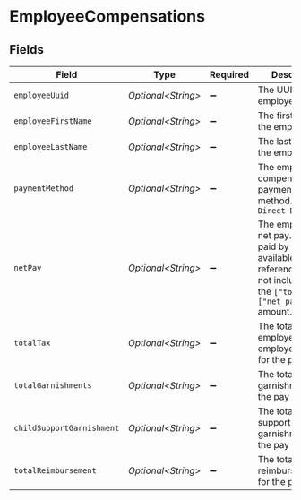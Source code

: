 # EmployeeCompensations


## Fields

| Field                                                                                                                                     | Type                                                                                                                                      | Required                                                                                                                                  | Description                                                                                                                               |
| ----------------------------------------------------------------------------------------------------------------------------------------- | ----------------------------------------------------------------------------------------------------------------------------------------- | ----------------------------------------------------------------------------------------------------------------------------------------- | ----------------------------------------------------------------------------------------------------------------------------------------- |
| `employeeUuid`                                                                                                                            | *Optional\<String>*                                                                                                                       | :heavy_minus_sign:                                                                                                                        | The UUID of the employee.                                                                                                                 |
| `employeeFirstName`                                                                                                                       | *Optional\<String>*                                                                                                                       | :heavy_minus_sign:                                                                                                                        | The first name of the employee.                                                                                                           |
| `employeeLastName`                                                                                                                        | *Optional\<String>*                                                                                                                       | :heavy_minus_sign:                                                                                                                        | The last name of the employee.                                                                                                            |
| `paymentMethod`                                                                                                                           | *Optional\<String>*                                                                                                                       | :heavy_minus_sign:                                                                                                                        | The employee's compensation payment method.\n\n`Check` `Direct Deposit`                                                                   |
| `netPay`                                                                                                                                  | *Optional\<String>*                                                                                                                       | :heavy_minus_sign:                                                                                                                        | The employee's net pay. Net pay paid by check is available for reference but is not included in the `["totals"]["net_pay_debit"]` amount. |
| `totalTax`                                                                                                                                | *Optional\<String>*                                                                                                                       | :heavy_minus_sign:                                                                                                                        | The total of employer and employee taxes for the pay period.                                                                              |
| `totalGarnishments`                                                                                                                       | *Optional\<String>*                                                                                                                       | :heavy_minus_sign:                                                                                                                        | The total garnishments for the pay period.                                                                                                |
| `childSupportGarnishment`                                                                                                                 | *Optional\<String>*                                                                                                                       | :heavy_minus_sign:                                                                                                                        | The total child support garnishment for the pay period.                                                                                   |
| `totalReimbursement`                                                                                                                      | *Optional\<String>*                                                                                                                       | :heavy_minus_sign:                                                                                                                        | The total reimbursement for the pay period.                                                                                               |